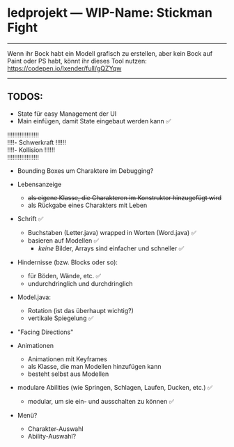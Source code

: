 # ledprojekt — WIP-Name: Stickman Fight

<hr>

Wenn ihr Bock habt ein Modell grafisch zu erstellen, aber kein Bock auf Paint oder PS habt, könnt ihr dieses Tool nutzen:
https://codepen.io/lxender/full/gQZYqw

<hr>

## TODOS:
- State für easy Management der UI
- Main einfügen, damit State eingebaut werden kann ✅

‼️‼️‼️‼️‼️‼️‼️️‼️‼️<br>
‼️‼️- Schwerkraft ‼️‼️‼️<br>
‼️‼️- Kollision ‼️‼️‼️<br>
‼️‼️‼️‼️‼️‼️‼️‼️️‼️<br>

- Bounding Boxes um Charaktere im Debugging?

- Lebensanzeige
    - ~~als eigene Klasse, die Charakteren im Konstruktor hinzugefügt wird~~
    - als Rückgabe eines Charakters mit Leben

- Schrift ✅
    - Buchstaben (Letter.java) wrapped in Worten (Word.java) ✅
    - basieren auf Modellen ✅
        - *keine* Bilder, Arrays sind einfacher und schneller ✅

- Hindernisse (bzw. Blocks oder so):
    - für Böden, Wände, etc. ✅
    - undurchdringlich und durchdringlich

- Model.java:
    - Rotation (ist das überhaupt wichtig?)
    - vertikale Spiegelung ✅

- "Facing Directions"

- Animationen
    - Animationen mit Keyframes
    - als Klasse, die man Modellen hinzufügen kann
    - besteht selbst aus Modellen

- modulare Abilities (wie Springen, Schlagen, Laufen, Ducken, etc.) ✅
    - modular, um sie ein- und ausschalten zu können ✅

- Menü?
    - Charakter-Auswahl
    - Ability-Auswahl?
